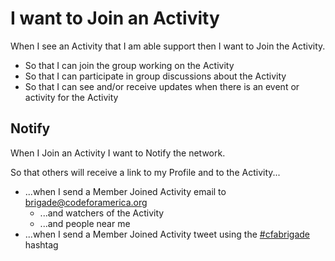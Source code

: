 #  I want to Join an Activity
When I see an Activity that I am able support then I want to Join the Activity.
* So that I can join the group working on the Activity
* So that I can participate in group discussions about the Activity
* So that I can see and/or receive updates when there is an event or activity for the Activity

## Notify
When I Join an Activity I want to Notify the network.

So that others will receive a link to my Profile and to the Activity...

* ...when I send a Member Joined Activity email to brigade@codeforamerica.org
  * ...and watchers of the Activity
  * ...and people near me
* ...when I send a Member Joined Activity tweet using the [#cfabrigade](https://twitter.com/#!/search/%23cfabrigade) hashtag